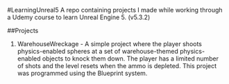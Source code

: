 #LearningUnreal5
 A repo containing projects I made while working through a Udemy course to learn Unreal Engine 5. (v5.3.2)
 
##Projects
1. WarehouseWreckage - A simple project where the player shoots physics-enabled spheres at a set of warehouse-themed physics-enabled objects to knock them down. The player has a limited number of shots and the level resets when the ammo is depleted. This project was programmed using the Blueprint system.

